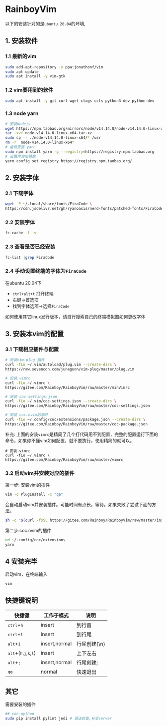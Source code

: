 # RainboyVim

以下的安装针对的是`ubuntu 20.04`的环境,

## 1. 安装软件

### 1.1 最新的vim

```bash
sudo add-apt-repository -y ppa:jonathonf/vim
sudo apt update
sudo apt install -y vim-gtk
```

### 1.2 vim要用到的软件

```bash
sudo apt install -y git curl wget ctags ccls python3-dev python-dev
```

### 1.3 node yarn

```bash
# 安装nodejs
wget https://npm.taobao.org/mirrors/node/v14.14.0/node-v14.14.0-linux-x64.tar.xz
tar -xvf node-v14.14.0-linux-x64.tar.xz
sudo cp -r ./node-v14.14.0-linux-x64/* /usr
rm -r  node-v14.14.0-linux-x64*
# 全局安装 yarn
sudo npm install yarn -g --registry=https://registry.npm.taobao.org
# 设置为淘宝镜像
yarn config set registry https://registry.npm.taobao.org/
```

## 2. 安装字体

### 2.1 下载字体

```bash
wget -P ~/.local/share/fonts/FiraCode \
https://cdn.jsdelivr.net/gh/ryanoasis/nerd-fonts/patched-fonts/FiraCode/Regular/complete/Fira%20Code%20Regular%20Nerd%20Font%20Complete%20Mono%20Windows%20Compatible.ttf
```

### 2.2 安装字体

```bash
fc-cache -f -v
```

### 2.3 查看是否已经安装

```bash
fc-list |grep FiraCode
```

### 2.4 手动设置终端的字体为`FiraCode`

在ubuntu 20.04下

 - `ctrl+alt+t` 打开终端
 - 右键->首选项
 - 找到字体选项->选择`FiraCode`

如何使用其它linux发行版本，请自行搜索自己的终端模拟器如何更改字体

## 3. 安装本vim的配置

### 3.1 下载相应插件与配置

```bash
# 安装vim-plug 插件
curl -fLo ~/.vim/autoload/plug.vim --create-dirs \
https://raw.sevencdn.com/junegunn/vim-plug/master/plug.vim

# 安装.vimrc
curl -fLo ~/.vimrc \
https://gitee.com/Rainboy/RainboyVim/raw/master/minVimrc

# 安装 coc-settings.json
curl -fLo ~/.vim/coc-settings.json --create-dirs \
https://gitee.com/Rainboy/RainboyVim/raw/master/coc-settings.json

# 安装 coc.nvim的插件
curl -fLo ~/.config/coc/extensions/package.json --create-dirs \
https://gitee.com/Rainboy/RainboyVim/raw/master/coc-package.json
```

补充: 上面的安装`vimrc`是精简了几个打代码用不到配置，完整的配置运行下面的命令，如果你不懂vim如何配置，就不要执行，使用精简的就可以。

```
# 安装.vimrc
curl -fLo ~/.vimrc \
https://gitee.com/Rainboy/RainboyVim/raw/master/vimrc
```

### 3.2 启动vim并安装对应的插件


第一步: 安装vim的插件

```bash
vim -c PlugInstall -c "qa"
```
会自动启动vim并安装插件。可能时间有点长，等待。如果失败了尝试下面的方法。

```bash
sh -c "$(curl -fsSL https://gitee.com/Rainboy/RainboyVim/raw/master/install_plugins.sh)"
```

第二步:coc.nvim的插件

```bash
cd ~/.config/coc/extensions
yarn
```

## 4 安装完毕

启动vim，在终端输入

```
vim
```

## 快捷键说明

| 快捷键                                                               | 工作于模式    | 说明         |
|----------------------------------------------------------------------|---------------|--------------|
| <kbd>ctrl</kbd>+<kbd>h</kbd>                                         | insert        | 到行首       |
| <kbd>ctrl</kbd>+<kbd>l</kbd>                                         | insert        | 到行尾       |
| <kbd>alt</kbd>+<kbd>i</kbd>                                          | insert,normal | 行尾创建{\n} |
| <kbd>alt</kbd>+(<kbd>h</kbd>,<kbd>j</kbd>,<kbd>k</kbd>,<kbd>l</kbd>) | insert        | 上下左右     |
| <kbd>alt</kbd>+<kbd>;</kbd>                                          | insert,normal | 行尾创建;    |
| <kbd>q</kbd><kbd>q</kbd>                                             | normal        | 快速退出     |



## 其它

需要安装的插件

```bash
## coc-python
sudo pip install pylint jedi # 语法检查,补全server
```


